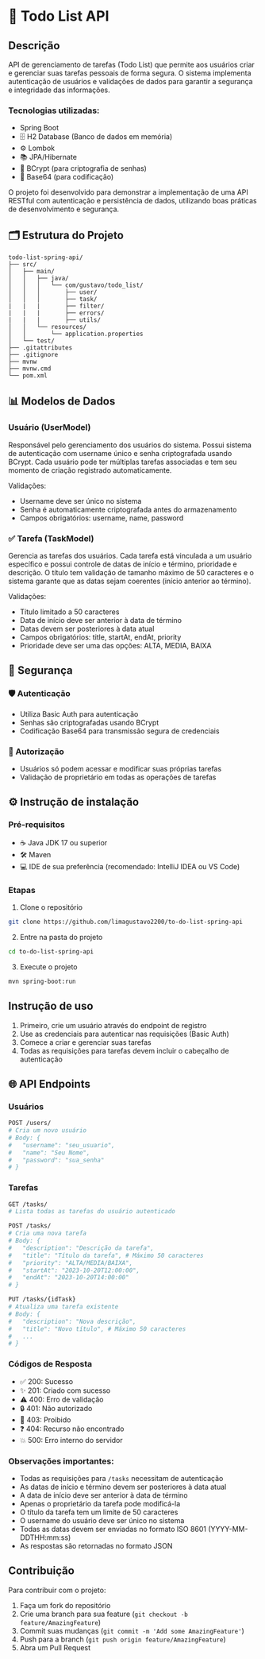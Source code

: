 # 📝 Todo List API

## Descrição
API de gerenciamento de tarefas (Todo List) que permite aos usuários criar e gerenciar suas tarefas pessoais de forma segura. O sistema implementa autenticação de usuários e validações de dados para garantir a segurança e integridade das informações.

### Tecnologias utilizadas:
- Spring Boot
- 🗄️ H2 Database (Banco de dados em memória)
- ⚙️ Lombok
- 📚 JPA/Hibernate
- 🔐 BCrypt (para criptografia de senhas)
- 🧩 Base64 (para codificação)

O projeto foi desenvolvido para demonstrar a implementação de uma API RESTful com autenticação e persistência de dados, utilizando boas práticas de desenvolvimento e segurança.

## 🗂️ Estrutura do Projeto
```
todo-list-spring-api/
├── src/
│   ├── main/
│   │   ├── java/
│   │   │   └── com/gustavo/todo_list/
│   │   │       ├── user/           
│   │   │       ├── task/           
|   |   |       ├── filter/ 
|   |   |       ├── errors/
|   |   |       ├── utils/   
│   │   └── resources/
│   │       └── application.properties
│   └── test/                                         
├── .gitattributes                  
├── .gitignore                      
├── mvnw                          
├── mvnw.cmd                       
└── pom.xml                        
```

## 📊 Modelos de Dados

### Usuário (UserModel)
Responsável pelo gerenciamento dos usuários do sistema. Possui sistema de autenticação com username único e senha criptografada usando BCrypt. Cada usuário pode ter múltiplas tarefas associadas e tem seu momento de criação registrado automaticamente.

Validações:
- Username deve ser único no sistema
- Senha é automaticamente criptografada antes do armazenamento
- Campos obrigatórios: username, name, password

### ✅  Tarefa (TaskModel)
Gerencia as tarefas dos usuários. Cada tarefa está vinculada a um usuário específico e possui controle de datas de início e término, prioridade e descrição. O título tem validação de tamanho máximo de 50 caracteres e o sistema garante que as datas sejam coerentes (início anterior ao término).

Validações:
- Título limitado a 50 caracteres
- Data de início deve ser anterior à data de término
- Datas devem ser posteriores à data atual
- Campos obrigatórios: title, startAt, endAt, priority
- Prioridade deve ser uma das opções: ALTA, MEDIA, BAIXA

## 🔐 Segurança

### 🛡️ Autenticação
- Utiliza Basic Auth para autenticação
- Senhas são criptografadas usando BCrypt
- Codificação Base64 para transmissão segura de credenciais

### 🚫 Autorização
- Usuários só podem acessar e modificar suas próprias tarefas
- Validação de proprietário em todas as operações de tarefas

## ⚙️ Instrução de instalação

### Pré-requisitos
- ☕ Java JDK 17 ou superior
- 🛠️ Maven
- 💻 IDE de sua preferência (recomendado: IntelliJ IDEA ou VS Code)

### Etapas

1. Clone o repositório
```bash
git clone https://github.com/limagustavo2200/to-do-list-spring-api
```

2. Entre na pasta do projeto
```bash
cd to-do-list-spring-api
```

3. Execute o projeto
```bash
mvn spring-boot:run
```

## Instrução de uso

1. Primeiro, crie um usuário através do endpoint de registro
2. Use as credenciais para autenticar nas requisições (Basic Auth)
3. Comece a criar e gerenciar suas tarefas
4. Todas as requisições para tarefas devem incluir o cabeçalho de autenticação

## 🌐 API Endpoints

### Usuários
```bash
POST /users/
# Cria um novo usuário
# Body: {
#   "username": "seu_usuario",
#   "name": "Seu Nome",
#   "password": "sua_senha"
# }
```

### Tarefas
```bash
GET /tasks/
# Lista todas as tarefas do usuário autenticado

POST /tasks/
# Cria uma nova tarefa
# Body: {
#   "description": "Descrição da tarefa",
#   "title": "Título da tarefa", # Máximo 50 caracteres
#   "priority": "ALTA/MEDIA/BAIXA",
#   "startAt": "2023-10-20T12:00:00",
#   "endAt": "2023-10-20T14:00:00"
# }

PUT /tasks/{idTask}
# Atualiza uma tarefa existente
# Body: {
#   "description": "Nova descrição",
#   "title": "Novo título", # Máximo 50 caracteres
#   ...
# }
```

### Códigos de Resposta
- ✅ 200: Sucesso
- ✨ 201: Criado com sucesso
- ⚠️ 400: Erro de validação
- 🔒 401: Não autorizado
- 🚫 403: Proibido
- ❓ 404: Recurso não encontrado
- 💥 500: Erro interno do servidor


### Observações importantes:
- Todas as requisições para `/tasks` necessitam de autenticação
- As datas de início e término devem ser posteriores à data atual
- A data de início deve ser anterior à data de término
- Apenas o proprietário da tarefa pode modificá-la
- O título da tarefa tem um limite de 50 caracteres
- O username do usuário deve ser único no sistema
- Todas as datas devem ser enviadas no formato ISO 8601 (YYYY-MM-DDTHH:mm:ss)
- As respostas são retornadas no formato JSON

## Contribuição
Para contribuir com o projeto:
1. Faça um fork do repositório
2. Crie uma branch para sua feature (`git checkout -b feature/AmazingFeature`)
3. Commit suas mudanças (`git commit -m 'Add some AmazingFeature'`)
4. Push para a branch (`git push origin feature/AmazingFeature`)
5. Abra um Pull Request


